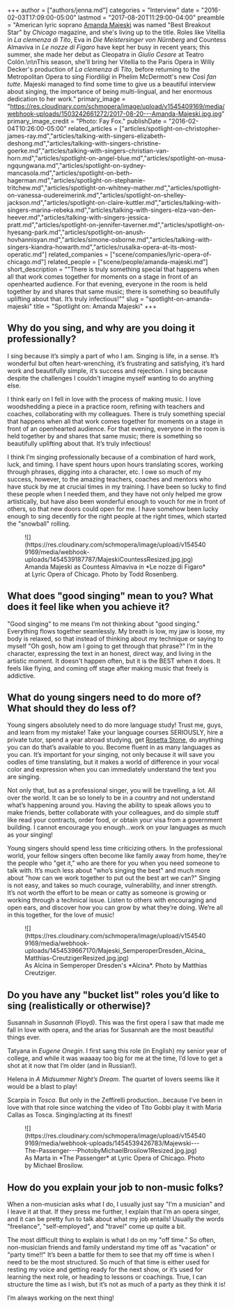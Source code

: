 +++
author = ["authors/jenna.md"]
categories = "Interview"
date = "2016-02-03T17:09:00-05:00"
lastmod = "2017-08-20T11:29:00-04:00"
preamble = "American lyric soprano [Amanda Majeski](/scene/people/amanda-majeski/) was named \"Best Breakout Star\" by *Chicago* magazine, and she's living up to the title. Roles like Vitellia in *La clemenza di Tito*, Eva in *Die Meistersinger von Nürnberg* and Countess Almaviva in *Le nozze di Figaro* have kept her busy in recent years; this summer, she made her debut as Cleopatra in *Giulio Cesare* at Teatro Colón.\n\nThis season, she'll bring her Vitellia to the Paris Opera in Willy Decker's production of *La clemenza di Tito*, before returning to the Metropolitan Opera to sing Fiordiligi in Phelim McDermott's new *Così fan tutte*. Majeski managed to find some time to give us a beautiful interview about singing, the importance of being multi-lingual, and her enormous dedication to her work."
primary_image = "https://res.cloudinary.com/schmopera/image/upload/v1545409169/media/webhook-uploads/1503242661272/2017-08-20---Amanda-Majeski.jpg.jpg"
primary_image_credit = "Photo: Fay Fox."
publishDate = "2016-02-04T10:26:00-05:00"
related_articles = ["articles/spotlight-on-christopher-james-ray.md","articles/talking-with-singers-elizabeth-deshong.md","articles/talking-with-singers-christine-goerke.md","articles/talking-with-singers-christian-van-horn.md","articles/spotlight-on-angel-blue.md","articles/spotlight-on-musa-ngqungwana.md","articles/spotlight-on-sydney-mancasola.md","articles/spotlight-on-beth-hagerman.md","articles/spotlight-on-stephanie-tritchew.md","articles/spotlight-on-whitney-mather.md","articles/spotlight-on-vanessa-oudereimerink.md","articles/spotlight-on-shelley-jackson.md","articles/spotlight-on-claire-kuttler.md","articles/talking-with-singers-marina-rebeka.md","articles/talking-with-singers-elza-van-den-heever.md","articles/talking-with-singers-jessica-pratt.md","articles/spotlight-on-jennifer-taverner.md","articles/spotlight-on-hyesang-park.md","articles/spotlight-on-anush-hovhannisyan.md","articles/simone-osborne.md","articles/talking-with-singers-kiandra-howarth.md","articles/rusalka-opera-at-its-most-operatic.md"]
related_companies = ["scene/companies/lyric-opera-of-chicago.md"]
related_people = ["scene/people/amanda-majeski.md"]
short_description = "&quot;There is truly something special that happens when all that work comes together for moments on a stage in front of an openhearted audience. For that evening, everyone in the room is held together by and shares that same music; there is something so beautifully uplifting about that. It’s truly infectious!&quot;"
slug = "spotlight-on-amanda-majeski"
title = "Spotlight on: Amanda Majeski"
+++

## Why do you sing, and why are you doing it professionally? 

I sing because it’s simply a part of who I am. Singing is life, in a sense. It’s wonderful but often heart-wrenching, it’s frustrating and satisfying, it’s hard work and beautifully simple, it’s success and rejection. I sing because despite the challenges I couldn't imagine myself wanting to do anything else. 

I think early on I fell in love with the process of making music. I love woodshedding a piece in a practice room, refining with teachers and coaches, collaborating with my colleagues. There is truly something special that happens when all that work comes together for moments on a stage in front of an openhearted audience. For that evening, everyone in the room is held together by and shares that same music; there is something so beautifully uplifting about that. It’s truly infectious!

I think I’m singing professionally because of a combination of hard work, luck, and timing. I have spent hours upon hours translating scores, working through phrases, digging into a character, etc. I owe so much of my success, however, to the amazing teachers, coaches and mentors who have stuck by me at crucial times in my training. I have been so lucky to find these people when I needed them, and they have not only helped me grow artistically, but have also been wonderful enough to vouch for me in front of others, so that new doors could open for me. I have somehow been lucky enough to sing decently for the right people at the right times, which started the "snowball" rolling. 

<figure data-type="image">![](https://res.cloudinary.com/schmopera/image/upload/v1545409169/media/webhook-uploads/1454539187787/MajeskiCountessResized.jpg.jpg)
<figcaption>Amanda Majeski as Countess Almaviva in *Le nozze di Figaro* at Lyric Opera of Chicago. Photo by Todd Rosenberg.</figcaption>
</figure>

## What does "good singing" mean to you? What does it feel like when you achieve it?

"Good singing" to me means I’m not thinking about "good singing." Everything flows together seamlessly. My breath is low, my jaw is loose, my body is relaxed, so that instead of thinking about my technique or saying to myself "Oh gosh, how am I going to get through that phrase?" I’m in the character, expressing the text in an honest, direct way, and living in the artistic moment. It doesn't happen often, but it is the BEST when it does. It feels like flying, and coming off stage after making music that freely is addictive. 

## What do young singers need to do more of? What should they do less of?

Young singers absolutely need to do more language study! Trust me, guys, and learn from my mistake! Take your language courses SERIOUSLY, hire a private tutor, spend a year abroad studying, get [Rosetta Stone](http://www.rosettastone.com/lp/ppc/sale/?cid=se-br-gg-vlite&cvosrc=ppc.google.rosetta%20stone&matchtype=e&cvo_campaign=Branded_CAN&gclid=Cj0KEQiAisy1BRD7_YSgpduD2cEBEiQAPR3UuCznDzGDnCV2OKI9w6otmByLKnjFp7mxwbQ1bgyJm0saAkfe8P8HAQ), do anything you can do that’s available to you. Become fluent in as many languages as you can. It’s important for your singing, not only because it will save you oodles of time translating, but it makes a world of difference in your vocal color and expression when you can immediately understand the text you are singing. 

Not only that, but as a professional singer, you will be travelling, a lot. All over the world. It can be so lonely to be in a country and not understand what’s happening around you. Having the ability to speak allows you to make friends, better collaborate with your colleagues, and do simple stuff like read your contracts, order food, or obtain your visa from a government building. I cannot encourage you enough...work on your languages as much as your singing! 

Young singers should spend less time criticizing others. In the professional world, your fellow singers often become like family away from home, they’re the people who "get it," who are there for you when you need someone to talk with. It’s much less about "who’s singing the best" and much more about "how can we work together to put out the best art we can?" Singing is not easy, and takes so much courage, vulnerability, and inner strength. It’s not worth the effort to be mean or catty as someone is growing or working through a technical issue. Listen to others with encouraging and open ears, and discover how you can grow by what they’re doing. We’re all in this together, for the love of music!

<figure data-type="image">![](https://res.cloudinary.com/schmopera/image/upload/v1545409169/media/webhook-uploads/1454539667170/Majeski_SemperoperDresden_Alcina_Matthias-CreutzigerResized.jpg.jpg)
<figcaption>As Alcina in Semperoper Dresden's *Alcina*. Photo by Matthias Creutziger.</figcaption>
</figure>

## Do you have any "bucket list" roles you’d like to sing (realistically or otherwise)?

Susannah in *Susannah* (Floyd). This was the first opera I saw that made me fall in love with opera, and the arias for Susannah are the most beautiful things ever.

Tatyana in *Eugene Onegin*. I first sang this role (in English) my senior year of college, and while it was waaaay too big for me at the time, I’d love to get a shot at it now that I’m older (and in Russian!).

Helena in *A Midsummer Night’s Dream*. The quartet of lovers seems like it would be a blast to play!

Scarpia in *Tosca*. But only in the Zeffirelli production...because I’ve been in love with that role since watching the video of Tito Gobbi play it with Maria Callas as Tosca. Singing/acting at its finest!

<figure data-type="image">![](https://res.cloudinary.com/schmopera/image/upload/v1545409169/media/webhook-uploads/1454539426783/Majewski---The-Passenger---PhotobyMichaelBrosilow1Resized.jpg.jpg)
<figcaption>As Marta in *The Passenger* at Lyric Opera of Chicago. Photo by Michael Brosilow.</figcaption>
</figure>

## How do you explain your job to non-music folks?

When a non-musician asks what I do, I usually just say "I’m a musician" and I leave it at that. If they press me further, I explain that I’m an opera singer, and it can be pretty fun to talk about what my job entails! Usually the words "freelance", "self-employed", and "travel" come up quite a bit. 

The most difficult thing to explain is what I do on my "off time." So often, non-musician friends and family understand my time off as "vacation" or "party time!!" It’s been a battle for them to see that my off time is when I need to be the most structured. So much of that time is either used for resting my voice and getting ready for the next show, or it’s used for learning the next role, or heading to lessons or coachings. True, I can structure the time as I wish, but it’s not as much of a party as they think it is! 

I’m always working on the next thing!
